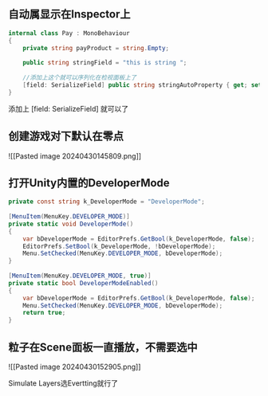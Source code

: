 ## 自动属显示在Inspector上

```C#
internal class Pay : MonoBehaviour  
{  
    private string payProduct = string.Empty;  
  
    public string stringField = "this is string ";  
    
	//添加上这个就可以序列化在检视面板上了
    [field: SerializeField] public string stringAutoProperty { get; set; }
}
```

添加上 [field: SerializeField] 就可以了

## 创建游戏对下默认在零点

![[Pasted image 20240430145809.png]]

## 打开Unity内置的DeveloperMode

```C#
private const string k_DeveloperMode = "DeveloperMode";  
  
[MenuItem(MenuKey.DEVELOPER_MODE)]  
private static void DeveloperMode()  
{  
    var bDeveloperMode = EditorPrefs.GetBool(k_DeveloperMode, false);  
    EditorPrefs.SetBool(k_DeveloperMode, !bDeveloperMode);  
    Menu.SetChecked(MenuKey.DEVELOPER_MODE, bDeveloperMode);  
}  
  
[MenuItem(MenuKey.DEVELOPER_MODE, true)]  
private static bool DeveloperModeEnabled()  
{  
    var bDeveloperMode = EditorPrefs.GetBool(k_DeveloperMode, false);  
    Menu.SetChecked(MenuKey.DEVELOPER_MODE, bDeveloperMode);  
    return true;  
}
```

## 粒子在Scene面板一直播放，不需要选中

![[Pasted image 20240430152905.png]]

Simulate Layers选Evertting就行了